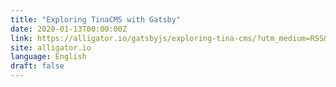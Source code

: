 ```yaml
---
title: "Exploring TinaCMS with Gatsby"
date: 2020-01-13T00:00:00Z
link: https://alligator.io/gatsbyjs/exploring-tina-cms/?utm_medium=RSS&utm_source=news.12bit.vn
site: alligator.io
language: English
draft: false
---
```

